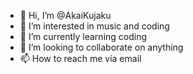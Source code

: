 - 👋 Hi, I’m @AkaiKujaku
- 👀 I’m interested in music and coding
- 🌱 I’m currently learning coding
- 💞️ I’m looking to collaborate on anything
- 📫 How to reach me via email

<!---
AkaiKujaku/AkaiKujaku is a ✨ special ✨ repository because its `README.md` (this file) appears on your GitHub profile.
You can click the Preview link to take a look at your changes.
--->
